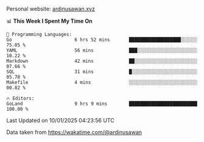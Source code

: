 Personal website: [ardinusawan.xyz](https://ardinusawan.xyz)

<!--START_SECTION:waka-->
📊 **This Week I Spent My Time On** 

```text
💬 Programming Languages: 
Go                       6 hrs 52 mins       ███████████████████░░░░░░   75.05 % 
YAML                     56 mins             ███░░░░░░░░░░░░░░░░░░░░░░   10.22 % 
Markdown                 42 mins             ██░░░░░░░░░░░░░░░░░░░░░░░   07.66 % 
SQL                      31 mins             █░░░░░░░░░░░░░░░░░░░░░░░░   05.70 % 
Makefile                 4 mins              ░░░░░░░░░░░░░░░░░░░░░░░░░   00.82 % 

🔥 Editors: 
GoLand                   9 hrs 9 mins        █████████████████████████   100.00 % 
```


 Last Updated on 10/01/2025 04:23:56 UTC
<!--END_SECTION:waka-->
Data taken from https://wakatime.com/@ardinusawan
